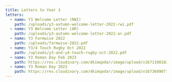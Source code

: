 ```yaml
---
title: Letters to Year 3
letters:
  - name: Y3 Welcome Letter (RWI)
    path: /uploads/y3-autumn-welcome-letter-2022-rwi.pdf
  - name: Y3 Welcome Letter (AR)
    path: /uploads/y3-autumn-welcome-letter-2022-ar.pdf
  - name: Y3 Farmwise 2022
    path: /uploads/farmwise-2022.pdf
  - name: Y3/4 Touch Rugby Oct 2022
    path: /uploads/y3-and-y4-touch-rugby-oct-2022.pdf
  - name: Y3 Roman Day Feb 2023
    path: https://res.cloudinary.com/dkimqodar/image/upload/v1671108182/letters/y3/Y3_Roman_Day_Feb_2023_rem1qz.pdf
  - name: Y3 Roman Day 2023
    path: https://res.cloudinary.com/dkimqodar/image/upload/v1673609077/Y3_Roman_Day_2023_sfui5l.pdf
---
```

